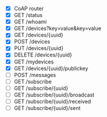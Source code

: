 - [x] CoAP router
- [x] GET /status
- [x] GET /whoami
- [x] GET /devices?key=value&key=value
- [x] GET /devices/{uuid}
- [x] POST /devices
- [x] PUT /devices/{uuid}
- [x] DELETE /devices/{uuid}
- [x] GET /mydevices
- [x] GET /devices/{uuid}/publickey
- [ ] POST /messages
- [ ] GET /subscribe
- [ ] GET /subscribe/{uuid}
- [ ] GET /subscribe/{uuid}/broadcast
- [ ] GET /subscribe/{uuid}/received
- [ ] GET /subscribe/{uuid}/sent
